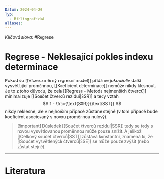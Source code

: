 ```yaml
---
Datum: 2024-04-20
Typ:
  - Bibliografická
aliases:
---
```

*Klíčová slova:* #Regrese 
# Regrese - Neklesající pokles indexu determinace
Pokud do [[Vícerozměrný regresní model]] přidáme *jakoukoliv* další vysvětlující proměnnou, [[Koeficient determinace]] nemůže nikdy klesnout. Je to z toho důvodu, že celá [[Regrese - Metoda nejmenších čtverců]] minimalizuje [[Součet čtverců reziduí|SSR]] a tedy vztah
$$
1 - \frac{\text{SSR}}{\text{SST}}
$$
nikdy neklesne, ale v nejhorším případě zůstane stejné (v tom případě bude koeficient asociovaný s novou proměnnou nulový).

> [!important] Důsledek
>  [[Součet čtverců reziduí|SSR]] tedy se tedy s novou vysvětlovanou proměnnou může pouze snížit. A jelikož [[Celkový součet čtverců|SST]] zůstává konstantní, znamená to, že [[Součet vysvětlených čtverců|SSE]] se může pouze zvýšit (nebo zůstat stejné).

- - -
# Literatura
